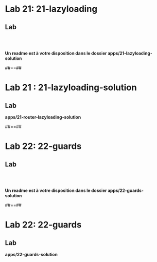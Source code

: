 <!-- .slide: class="exercice" -->
# Lab 21: 21-lazyloading
## Lab

<br/><br/>

<b>Un readme est à votre disposition dans le dossier apps/21-lazyloading-solution</b>

##==##

<!-- .slide: class="full-center exercice" -->
# Lab 21 : 21-lazyloading-solution
## Lab
__apps/21-router-lazyloading-solution__

##==##

<!--.slide: class="exercice" -->
# Lab 22: 22-guards
## Lab

<br/><br/>

<b>Un readme est à votre disposition dans le dossier apps/22-guards-solution</b>

##==##

<!-- .slide: class="full-center exercice" -->

# Lab 22: 22-guards
## Lab
__apps/22-guards-solution__

